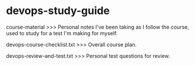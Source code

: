# devops-study-guide

course-material >>> Personal notes I've been taking as I follow the course, used to study for a test I'm making for myself.

devops-course-checklist.txt >>> Overall course plan.

devops-review-and-test.txt >>> Personal test questions for review.
